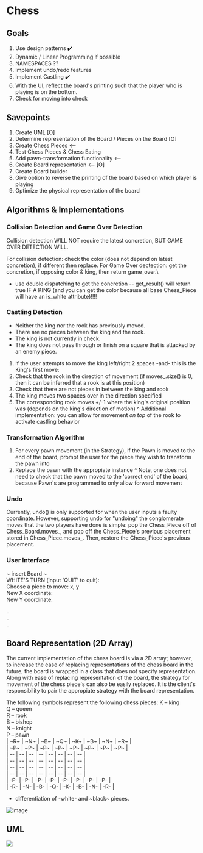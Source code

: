# Chess

## Goals
1. Use design patterns ✔️
2. Dynamic / Linear Programming if possible
3. NAMESPACES ??
4. Implement undo/redo features 
5. Implement Castling ✔️
6. With the UI, reflect the board's printing such that the player who is playing is on the bottom.
7. Check for moving into check

## Savepoints
1. Create UML [O]
2. Determine representation of the Board / Pieces on the Board [O]
3. Create Chess Pieces  <--
4. Test Chess Pieces & Chess Eating 
5. Add pawn-transformation functionality <--
7. Create Board representation <-- [O]
8. Create Board builder
9. Give option to reverse the printing of the board based on which player is playing
10. Optimize the physical representation of the board

## Algorithms & Implementations
### Collision Detection and Game Over Detection
Collision detection WILL NOT require the latest concretion, BUT GAME OVER DETECTION WILL.

For collision detection: check the color (does not depend on latest concretion), if different then replace. 
For Game Over dectection: get the concretion, if opposing color & king, then return game_over.\
- use double dispatching to get the concretion -- get_result() will return true IF A KING (and you can get the color because all base Chess_Piece will have an is_white attribute)!!!!

### Castling Detection
- Neither the king nor the rook has previously moved.
- There are no pieces between the king and the rook.
- The king is not currently in check.
- The king does not pass through or finish on a square that is attacked by an enemy piece.
1. If the user attempts to move the king left/right 2 spaces -and- this is the King's first move:
2. Check that the rook in the direction of movement (if moves_.size() is 0, then it can be inferred that a rook is at this position)
3. Check that there are not pieces in between the king and rook
4. The king moves two spaces over in the direction specified
5. The corresponding rook moves +/-1 where the king's original position was (depends on the king's direction of motion)
^ Additional implementation: you can allow for movement *on top* of the rook to activate castling behavior


### Transformation Algorithm
1. For every pawn movement (in the Strategy), if the Pawn is moved to the end of the board, prompt the user for the piece they wish to transform the pawn into
2. Replace the pawn with the appropiate instance
^ Note, one does not need to check that the pawn moved to the 'correct end' of the board, because Pawn's are programmed to only allow forward movement


### Undo
Currently, undo() is only supported for when the user inputs a faulty coordinate. However, supporting undo for "undoing" the conglomerate moves that the two players have done is simple: pop the Chess_Piece off of Chess_Board.moves_, and pop off the Chess_Piece's previous placement stored in Chess_Piece.moves_. Then, restore the Chess_Piece's previous placement.



### User Interface
~ insert Board ~ <br>
WHITE'S TURN (input 'QUIT' to quit): <br>
Choose a piece to move: x, y <br>
New X coordinate: <br>
New Y coordinate: <br>

.. <br>
.. <br>
.. <br>



## Board Representation (2D Array)
The current implementation of the chess board is via a 2D array; however, to increase the ease of replacing representations of the chess board in the future, the board is wrapped in a class that does not specify representation. Along with ease of replacing representation of the board, the strategy for movement of the chess piece's can also be easily replaced. It is the client's responsibility to pair the appropiate strategy with the board representation.

The following symbols represent the following chess pieces:
K – king <br>
Q – queen <br>
R – rook <br>
B – bishop <br>
N – knight <br>
P – pawn <br>
| ~R~ | ~N~ | ~B~ | ~Q~ | ~K~ | ~B~ | ~N~ | ~R~ | <br>
| ~P~ | ~P~ | ~P~ | ~P~ | ~P~ | ~P~ | ~P~ | ~P~ | <br>
|  -- |  -- |  -- |  -- |  -- |  -- |  -- |  -- | <br>
|  -- |  -- |  -- |  -- |  -- |  -- |  -- |  -- | <br>
|  -- |  -- |  -- |  -- |  -- |  -- |  -- |  -- | <br>
|  -- |  -- |  -- |  -- |  -- |  -- |  -- |  -- | <br>
| -P- | -P- | -P- | -P- | -P- | -P- | -P- | -P- | <br>
| -R- | -N- | -B- | -Q- | -K- | -B- | -N- | -R- | <br>

* differentiation of -white- and ~black~ pieces.

![image](https://github.com/grapemoli/cmd_line_chess/assets/105399768/2df35ad8-08ec-4466-8c38-e2d488acf922)



## UML
[![](https://mermaid.ink/img/pako:eNrtWm1v2zYQ_iucghrKaqPfhcBA0gDDUBTrkqFf6kKgJdomIoseSbnx0va3jy-SzTdZTqwNq-d8SCLe8e5499zxROopykiOoiTKCsjYLYZzCpdgUgLx8-oVuEMF5JiUbIFXTI--XSDG0g8YZQiMRqR-viGQ5j4DGY3Ae7JG6UdY4FyJSu85hRzNNz731VfB_gF-KVtI73A5n7QR_6CwZDNCl6lBarivKYWb1DBVmP51bNuuOYNitIbfK4S6uW4wW5BVJ9sdIQ-dTO9KPF_wwJLTj5hhTqhi-wUuUfrbGtFmVLPr323e1wq0XyTPEpW8PTRbfTLi7QHV85Q_05sKFzmiph6LYAbGniFBE4ihgONbCVJwi2a4xAqWO6TeoAVcY0JhAd4AYVGV8Uo-qCmI7URIwUAJZj_V0xX2LUQ9aYL8uQCM05SiFUVM-EgtOb5M5KiC445v2biR1Q5JE7B1bWsC6LmPgpfhv1DKzdFNcDQjBaGCMiWkMMdhpsQnYvkwe9hRXptLi4VxjfFD3-T9Fg-GWrnWPQSPjXlDsGn-vWxTvJK_E8vNA4v5u8ltUdAjyiqO4qnESWKm7aDFiASsCc5NGVWZkzgwPkc8fVQBdRytSZt2knKFJNuB0EQdDEn1olFgxtO19G4q_c9CVsEsQyser5NQFlr835r80CgOV5OnPnGKSw-kztDzERo0u0esXv6byhQmhUsUIMXfA5TXyRGOnpMmYQnnhDkwYTS_DrRbyJ1kkr3Iqe0Fck3xkfAOF_s-JHfuKEpJnS0qPE5yKPo5F16YC_ftuSCb7x8nF8BhySAXFfe3sSgfNehUDw46lb4zOl-EziAq1TvZqZVotageYdmDvAMqsw5Fg3795MBfG3LGf_-dij51OLVE0KvqMRNqN_3juXCj1dS5UGt1kqFe3Dkb-s8Gebh2arkg19RjJhwv7oA0UHFoskA9ODmgrDhnQP8ZoE-OTy0H9Kr6bNh7EHhAHtTR2L4Z6Ef33UDbcs6GPrNBnviTQigWNoFbxJGyDrwB8tIEyEsTqSd72M707gK2Vx9PLQfbDUPcepgd5ljLQfMoYxBYnsUk3x47mVSP3cmlm49ONlmfu81SwB20QEyUm6rgNlqcYuVdYJm-HmllKE9lkHzMeZOdOHTQ_-9R2F2gqWvRO2t_YH5OaDbvPoE15frKwP3PY2v7EbUktA28fLt5bdoUH1a7naprLipUZUM5rdVZlJUoPTwOlidIgwS56tjclnwW3pzz770daIt4pljUzLhlpzBD5U6XTOEdgO0T3vzXcdl3AThJNW-My1XFm_ItNG4pwVrh3-T_N7B4ARR6Uturnz5_-mz6zrM-NhS1XMbbGPQl1Kj1HeOA1595WhAeHAxSsBelri0GVsHBYBUFVQYS7DAjIakK0JbhuijIFwaEN0COZzNERdQBLOaEYr5YMjCFDOVAzNTUbYsiptptPANkBvgCAbViDUQzZ1q_AXly2nHdJ6VrvVEKSAYbIcvRbbKdXfgwNsxSZUWOwPMi5jYFmezp0pXYztMmpfsQKDuQXgX-KduEXiVS0Sv0u2bVV_QqcqranqNFBncGr3z2AfIW0XGowHZwnSF-hvgzIb57k6VIVU_zszbnGsD6kM56Y7VIDnL30KZyUMEs7j7z8LdxPV1G7IjpOj5HCNDROEKAAvExK5BnFC-ZLtugqW7WEv9T22AFbMXAKNSihjvUfWDp5DhD5keAjKgn6kNaBK6n8iUk4_Xb_tVVMzAe29_hetS931zvFPxackRnMENbDduR8dg3MUS2NucQW1uDGQ2jJaJLiPMoiVQyTCLRKi_RJErEvzmawargk2ioSeZn8JKjTh9BqOi6nlOINUE6iSRJuPObUAErTu43ZRYlM1gwNIyqlbAD1YK2oyiX5r-vv7iXf779Dep6-4c?type=png)](https://mermaid.live/edit#pako:eNrtWm1v2zYQ_iucghrKaqPfhcBA0gDDUBTrkqFf6kKgJdomIoseSbnx0va3jy-SzTdZTqwNq-d8SCLe8e5499zxROopykiOoiTKCsjYLYZzCpdgUgLx8-oVuEMF5JiUbIFXTI--XSDG0g8YZQiMRqR-viGQ5j4DGY3Ae7JG6UdY4FyJSu85hRzNNz731VfB_gF-KVtI73A5n7QR_6CwZDNCl6lBarivKYWb1DBVmP51bNuuOYNitIbfK4S6uW4wW5BVJ9sdIQ-dTO9KPF_wwJLTj5hhTqhi-wUuUfrbGtFmVLPr323e1wq0XyTPEpW8PTRbfTLi7QHV85Q_05sKFzmiph6LYAbGniFBE4ihgONbCVJwi2a4xAqWO6TeoAVcY0JhAd4AYVGV8Uo-qCmI7URIwUAJZj_V0xX2LUQ9aYL8uQCM05SiFUVM-EgtOb5M5KiC445v2biR1Q5JE7B1bWsC6LmPgpfhv1DKzdFNcDQjBaGCMiWkMMdhpsQnYvkwe9hRXptLi4VxjfFD3-T9Fg-GWrnWPQSPjXlDsGn-vWxTvJK_E8vNA4v5u8ltUdAjyiqO4qnESWKm7aDFiASsCc5NGVWZkzgwPkc8fVQBdRytSZt2knKFJNuB0EQdDEn1olFgxtO19G4q_c9CVsEsQyser5NQFlr835r80CgOV5OnPnGKSw-kztDzERo0u0esXv6byhQmhUsUIMXfA5TXyRGOnpMmYQnnhDkwYTS_DrRbyJ1kkr3Iqe0Fck3xkfAOF_s-JHfuKEpJnS0qPE5yKPo5F16YC_ftuSCb7x8nF8BhySAXFfe3sSgfNehUDw46lb4zOl-EziAq1TvZqZVotageYdmDvAMqsw5Fg3795MBfG3LGf_-dij51OLVE0KvqMRNqN_3juXCj1dS5UGt1kqFe3Dkb-s8Gebh2arkg19RjJhwv7oA0UHFoskA9ODmgrDhnQP8ZoE-OTy0H9Kr6bNh7EHhAHtTR2L4Z6Ef33UDbcs6GPrNBnviTQigWNoFbxJGyDrwB8tIEyEsTqSd72M707gK2Vx9PLQfbDUPcepgd5ljLQfMoYxBYnsUk3x47mVSP3cmlm49ONlmfu81SwB20QEyUm6rgNlqcYuVdYJm-HmllKE9lkHzMeZOdOHTQ_-9R2F2gqWvRO2t_YH5OaDbvPoE15frKwP3PY2v7EbUktA28fLt5bdoUH1a7naprLipUZUM5rdVZlJUoPTwOlidIgwS56tjclnwW3pzz770daIt4pljUzLhlpzBD5U6XTOEdgO0T3vzXcdl3AThJNW-My1XFm_ItNG4pwVrh3-T_N7B4ARR6Uturnz5_-mz6zrM-NhS1XMbbGPQl1Kj1HeOA1595WhAeHAxSsBelri0GVsHBYBUFVQYS7DAjIakK0JbhuijIFwaEN0COZzNERdQBLOaEYr5YMjCFDOVAzNTUbYsiptptPANkBvgCAbViDUQzZ1q_AXly2nHdJ6VrvVEKSAYbIcvRbbKdXfgwNsxSZUWOwPMi5jYFmezp0pXYztMmpfsQKDuQXgX-KduEXiVS0Sv0u2bVV_QqcqranqNFBncGr3z2AfIW0XGowHZwnSF-hvgzIb57k6VIVU_zszbnGsD6kM56Y7VIDnL30KZyUMEs7j7z8LdxPV1G7IjpOj5HCNDROEKAAvExK5BnFC-ZLtugqW7WEv9T22AFbMXAKNSihjvUfWDp5DhD5keAjKgn6kNaBK6n8iUk4_Xb_tVVMzAe29_hetS931zvFPxackRnMENbDduR8dg3MUS2NucQW1uDGQ2jJaJLiPMoiVQyTCLRKi_RJErEvzmawargk2ioSeZn8JKjTh9BqOi6nlOINUE6iSRJuPObUAErTu43ZRYlM1gwNIyqlbAD1YK2oyiX5r-vv7iXf779Dep6-4c)
